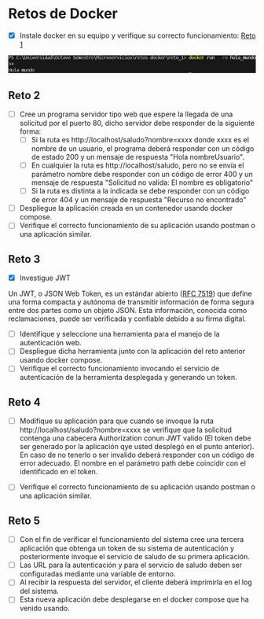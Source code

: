 # Retos de Docker

- [x] Instale docker en su equipo y verifique su correcto funcionamiento: [Reto 1](/Reto_1)

![a](/Images/Reto_1.png)

## Reto 2

- [ ] Cree un programa servidor tipo web que espere la llegada de una solicitud por el puerto 80, dicho
servidor debe responder de la siguiente forma:
  - [ ] Si la ruta es http://localhost/saludo?nombre=xxxx donde xxxx es el nombre de un usuario, el programa deberá responder con un código de estado 200 y un mensaje de respuesta "Hola nombreUsuario".
  - [ ] En cualquier la ruta es http://localhost/saludo, pero no se envía el parámetro nombre debe responder con un código de error 400 y un mensaje de respuesta "Solicitud no valida: El nombre es obligatorio"
  - [ ] Si la ruta es distinta a la indicada se debe responder con un código de error 404 y un mensaje de respuesta "Recurso no encontrado"
- [ ] Despliegue la aplicación creada en un contenedor usando docker compose.
- [ ] Verifique el correcto funcionamiento de su aplicación usando postman o una aplicación similar.

## Reto 3

- [x] Investigue JWT

Un JWT, o JSON Web Token, es un estándar abierto ([RFC 7519](https://datatracker.ietf.org/doc/html/rfc7519)) que define una forma compacta y autónoma de transmitir información de forma segura entre dos partes como un objeto JSON. Esta información, conocida como reclamaciones, puede ser verificada y confiable debido a su firma digital. 


- [ ] Identifique y seleccione una herramienta para el manejo de la autenticación web.
- [ ] Despliegue dicha herramienta junto con la aplicación del reto anterior usando docker compose.
- [ ] Verifique el correcto funcionamiento invocando el servicio de autenticación de la herramienta desplegada y generando un token.

## Reto 4

- [ ] Modifique su aplicación para que cuando se invoque la ruta http://localhost/saludo?nombre=xxxx se verifique que la solicitud contenga una cabecera Authorization conun JWT valido (El token debe ser generado por la aplicación qye usted desplegó en el punto anterior). En caso de no tenerlo o ser invalido deberá responder con un código de error adecuado. El nombre en el parámetro path debe coincidir con el identificado
en el token.
- [ ] Verifique el correcto funcionamiento de su aplicación usando postman o una aplicación similar.


## Reto 5

- [ ] Con el fin de verificar el funcionamiento del sistema cree una tercera aplicación que obtenga un token de su sistema de autenticación y posteriormente invoque el servicio de saludo de su primera aplicación.
- [ ] Las URL para la autenticación y para el servicio de saludo deben ser configuradas mediante una variable de entorno.
- [ ] Al recibir la respuesta del servidor, el cliente deberá imprimirla en el log del sistema.
- [ ] Esta nueva aplicación debe desplegarse en el docker compose que ha venido usando.

